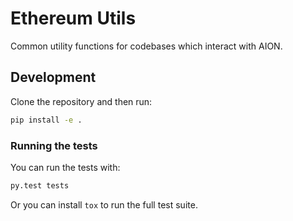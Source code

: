 # Ethereum Utils

Common utility functions for codebases which interact with AION.


## Development

Clone the repository and then run:

```sh
pip install -e .
```


### Running the tests

You can run the tests with:

```sh
py.test tests
```

Or you can install `tox` to run the full test suite.
